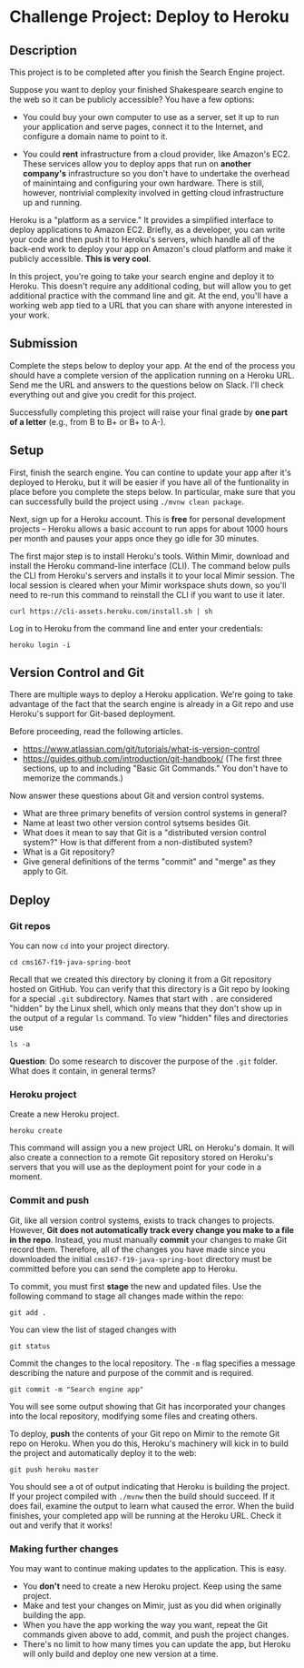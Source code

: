 # Challenge Project: Deploy to Heroku

## Description

This project is to be completed after you finish the Search Engine project.

Suppose you want to deploy your finished Shakespeare search engine to the web so it can be publicly accessible? You have a few options:

- You could buy your own computer to use as a server, set it up to run your application and serve pages, connect it to the Internet, and configure a domain name to point to it.

- You could **rent** infrastructure from a cloud provider, like Amazon's EC2. These services allow you to deploy apps that run on **another company's** infrastructure so you don't have to undertake the overhead of mainintaing and configuring your own hardware. There is still, however, nontrivial complexity involved in getting cloud infrastructure up and running.

Heroku is a "platform as a service." It provides a simplified interface to deploy applications to Amazon EC2. Briefly, as a developer, you can write your code and then push it to Heroku's servers, which handle all of the back-end work to deploy your app on Amazon's cloud platform and make it publicly accessible. **This is very cool**.

In this project, you're going to take your search engine and deploy it to Heroku. This doesn't require any additional coding, but will allow you to get additional practice with the command line and git. At the end, you'll have a working web app tied to a URL that you can share with anyone interested in your work.

## Submission

Complete the steps below to deploy your app. At the end of the process you should have a complete version of the application running on a Heroku URL. Send me the URL and answers to the questions below on Slack. I'll check everything out and give you credit for this project.

Successfully completing this project will raise your final grade by **one part of a letter** (e.g., from B to B+ or B+ to A-).

## Setup
First, finish the search engine. You can contine to update your app after it's deployed to Heroku, but it will be easier if you have all of the funtionality in place before you complete the steps below. In particular, make sure that you can successfully build the project using `./mvnw clean package`.

Next, sign up for a Heroku account. This is **free** for personal development projects &ndash; Heroku allows a basic account to run apps for about 1000 hours per month and pauses your apps once they go idle for 30 minutes.

The first major step is to install Heroku's tools. Within Mimir, download and install the Heroku command-line interface (CLI). The command below pulls the CLI from Heroku's servers and installs it to your local Mimir session. The local session is cleared when your Mimir workspace shuts down, so you'll need to re-run this command to reinstall the CLI if you want to use it later.

```
curl https://cli-assets.heroku.com/install.sh | sh
```

Log in to Heroku from the command line and enter your credentials:

```
heroku login -i
```

## Version Control and Git

There are multiple ways to deploy a Heroku application. We're going to take advantage of the fact that the search engine is already in a Git repo and use Heroku's support for Git-based deployment.

Before proceeding, read the following articles.

- https://www.atlassian.com/git/tutorials/what-is-version-control
- https://guides.github.com/introduction/git-handbook/ (The first three sections, up to and including "Basic Git Commands." You don't have to memorize the commands.)

Now answer these questions about Git and version control systems.

- What are three primary benefits of version control systems in general?
- Name at least two other version control sytsems besides Git.
- What does it mean to say that Git is a "distributed version control system?" How is that different from a non-distibuted system?
- What is a Git repository?
- Give general definitions of the terms "commit" and "merge" as they apply to Git.

## Deploy

### Git repos

You can now `cd` into your project directory.

```
cd cms167-f19-java-spring-boot
```

Recall that we created this directory by cloning it from a Git repository hosted on GitHub. You can verify that this directory is a Git repo by looking for a special `.git` subdirectory. Names that start with `.` are considered "hidden" by the Linux shell, which only means that they don't show up in the output of a regular `ls` command. To view "hidden" files and directories use

```
ls -a
```

**Question**: Do some research to discover the purpose of the `.git` folder. What does it contain, in general terms?

### Heroku project

Create a new Heroku project.

```
heroku create
```

This command will assign you a new project URL on Heroku's domain. It will also create a connection to a remote Git repository stored on Heroku's servers that you will use as the deployment point for your code in a moment.

### Commit and push

Git, like all version control systems, exists to track changes to projects. However, **Git does not automatically track every change you make to a file in the repo**. Instead, you must manually **commit** your changes to make Git record them. Therefore, all of the changes you have made since you downloaded the initial `cms167-f19-java-spring-boot` directory must be committed before you can send the complete app to Heroku.

To commit, you must first **stage** the new and updated files. Use the following command to stage all changes made within the repo:

```
git add .
```

You can view the list of staged changes with 

```
git status
```

Commit the changes to the local repository. The `-m` flag specifies a message describing the nature and purpose of the commit and is required.

```
git commit -m "Search engine app"
```

You will see some output showing that Git has incorporated your changes into the local repository, modifying some files and creating others.

To deploy, **push** the contents of your Git repo on Mimir to the remote Git repo on Heroku. When you do this, Heroku's machinery will kick in to build the project and automatically deploy it to the web:

```
git push heroku master
```

You should see a ot of output indicating that Heroku is building the project. If your project compiled with `./mvnw` then the build should succeed. If it does fail, examine the output to learn what caused the error. When the build finishes, your completed app will be running at the Heroku URL. Check it out and verify that it works!

### Making further changes

You may want to continue making updates to the application. This is easy.

- You **don't** need to create a new Heroku project. Keep using the same project.
- Make and test your changes on Mimir, just as you did when originally building the app.
- When you have the app working the way you want, repeat the Git commands given above to add, commit, and push the project changes.
- There's no limit to how many times you can update the app, but Heroku will only build and deploy one new version at a time.
